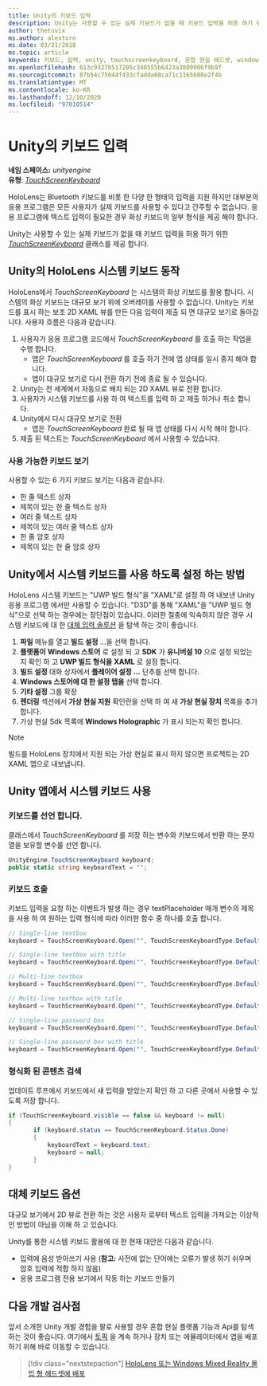 ```yaml
---
title: Unity의 키보드 입력
description: Unity는 사용할 수 있는 실제 키보드가 없을 때 키보드 입력을 허용 하기 위한 TouchScreenKeyboard 클래스를 제공 합니다.
author: thetuvix
ms.author: alexturn
ms.date: 03/21/2018
ms.topic: article
keywords: 키보드, 입력, unity, touchscreenkeyboard, 혼합 현실 헤드셋, windows mixed reality 헤드셋, 가상 현실 헤드셋
ms.openlocfilehash: 613c9327b517205c340555b6423a3809906f9b9f
ms.sourcegitcommit: 87b54c75044f433cfadda68ca71c1165608e2f4b
ms.translationtype: MT
ms.contentlocale: ko-KR
ms.lasthandoff: 12/10/2020
ms.locfileid: "97010514"
---
```

# <a name="keyboard-input-in-unity"></a>Unity의 키보드 입력

**네임 스페이스:** *unityengine*<br>
 **유형**: *[TouchScreenKeyboard](https://docs.unity3d.com/ScriptReference/TouchScreenKeyboard.html)*

HoloLens는 Bluetooth 키보드를 비롯 한 다양 한 형태의 입력을 지원 하지만 대부분의 응용 프로그램은 모든 사용자가 실제 키보드를 사용할 수 있다고 간주할 수 없습니다. 응용 프로그램에 텍스트 입력이 필요한 경우 화상 키보드의 일부 형식을 제공 해야 합니다.

Unity는 사용할 수 있는 실제 키보드가 없을 때 키보드 입력을 허용 하기 위한 *[TouchScreenKeyboard](https://docs.unity3d.com/ScriptReference/TouchScreenKeyboard.html)* 클래스를 제공 합니다.

## <a name="hololens-system-keyboard-behavior-in-unity"></a>Unity의 HoloLens 시스템 키보드 동작

HoloLens에서 *TouchScreenKeyboard* 는 시스템의 화상 키보드를 활용 합니다. 시스템의 화상 키보드는 대규모 보기 위에 오버레이를 사용할 수 없습니다. Unity는 키보드를 표시 하는 보조 2D XAML 뷰를 만든 다음 입력이 제출 되 면 대규모 보기로 돌아갑니다. 사용자 흐름은 다음과 같습니다.
1. 사용자가 응용 프로그램 코드에서 *TouchScreenKeyboard* 를 호출 하는 작업을 수행 합니다.
    * 앱은 *TouchScreenKeyboard* 를 호출 하기 전에 앱 상태를 일시 중지 해야 합니다.
    * 앱이 대규모 보기로 다시 전환 하기 전에 종료 될 수 있습니다.
2. Unity는 전 세계에서 자동으로 배치 되는 2D XAML 뷰로 전환 합니다.
3. 사용자가 시스템 키보드를 사용 하 여 텍스트를 입력 하 고 제출 하거나 취소 합니다.
4. Unity에서 다시 대규모 보기로 전환
    * 앱은 *TouchScreenKeyboard* 완료 될 때 앱 상태를 다시 시작 해야 합니다.
5. 제출 된 텍스트는 *TouchScreenKeyboard* 에서 사용할 수 있습니다.

### <a name="available-keyboard-views"></a>사용 가능한 키보드 보기

사용할 수 있는 6 가지 키보드 보기는 다음과 같습니다.
* 한 줄 텍스트 상자
* 제목이 있는 한 줄 텍스트 상자
* 여러 줄 텍스트 상자
* 제목이 있는 여러 줄 텍스트 상자
* 한 줄 암호 상자
* 제목이 있는 한 줄 암호 상자

## <a name="how-to-enable-the-system-keyboard-in-unity"></a>Unity에서 시스템 키보드를 사용 하도록 설정 하는 방법

HoloLens 시스템 키보드는 "UWP 빌드 형식"을 "XAML"로 설정 하 여 내보낸 Unity 응용 프로그램 에서만 사용할 수 있습니다. "D3D"를 통해 "XAML"을 "UWP 빌드 형식"으로 선택 하는 경우에는 장단점이 있습니다. 이러한 절충에 익숙하지 않은 경우 시스템 키보드에 대 한 [대체 입력 솔루션](#alternative-keyboard-options) 을 탐색 하는 것이 좋습니다.
1. **파일** 메뉴를 열고 **빌드 설정** ...을 선택 합니다.
2. **플랫폼이** **Windows 스토어** 로 설정 되 고 **SDK** 가 **유니버설 10** 으로 설정 되었는지 확인 하 고 **UWP 빌드 형식을** **XAML** 로 설정 합니다.
3. **빌드 설정** 대화 상자에서 **플레이어 설정 ...** 단추를 선택 합니다.
4. **Windows 스토어에 대 한 설정 탭을** 선택 합니다.
5. **기타 설정** 그룹 확장
6. **렌더링** 섹션에서 **가상 현실 지원** 확인란을 선택 하 여 새 **가상 현실 장치** 목록을 추가 합니다.
7. 가상 현실 Sdk 목록에 **Windows Holographic** 가 표시 되는지 확인 합니다.

>[!NOTE]
>빌드를 HoloLens 장치에서 지원 되는 가상 현실로 표시 하지 않으면 프로젝트는 2D XAML 앱으로 내보냅니다.

## <a name="using-the-system-keyboard-in-your-unity-app"></a>Unity 앱에서 시스템 키보드 사용

### <a name="declare-the-keyboard"></a>키보드를 선언 합니다.

클래스에서 *TouchScreenKeyboard* 를 저장 하는 변수와 키보드에서 반환 하는 문자열을 보유할 변수를 선언 합니다.

```cs
UnityEngine.TouchScreenKeyboard keyboard;
public static string keyboardText = "";
```

### <a name="invoke-the-keyboard"></a>키보드 호출

키보드 입력을 요청 하는 이벤트가 발생 하는 경우 textPlaceholder 매개 변수의 제목을 사용 하 여 원하는 입력 형식에 따라 이러한 함수 중 하나를 호출 합니다.

```cs
// Single-line textbox
keyboard = TouchScreenKeyboard.Open("", TouchScreenKeyboardType.Default, false, false, false, false);

// Single-line textbox with title
keyboard = TouchScreenKeyboard.Open("", TouchScreenKeyboardType.Default, false, false, false, false, "Single-line title");

// Multi-line textbox
keyboard = TouchScreenKeyboard.Open("", TouchScreenKeyboardType.Default, false, true, false, false);

// Multi-line textbox with title
keyboard = TouchScreenKeyboard.Open("", TouchScreenKeyboardType.Default, false, true, false, false, "Multi-line Title");

// Single-line password box
keyboard = TouchScreenKeyboard.Open("", TouchScreenKeyboardType.Default, false, false, true, false);

// Single-line password box with title
keyboard = TouchScreenKeyboard.Open("", TouchScreenKeyboardType.Default, false, false, true, false, "Secure Single-line Title");
```

### <a name="retrieve-typed-contents"></a>형식화 된 콘텐츠 검색

업데이트 루프에서 키보드에서 새 입력을 받았는지 확인 하 고 다른 곳에서 사용할 수 있도록 저장 합니다.

```cs
if (TouchScreenKeyboard.visible == false && keyboard != null)
{
       if (keyboard.status == TouchScreenKeyboard.Status.Done)
       {
           keyboardText = keyboard.text;
           keyboard = null;
       }
}
```

## <a name="alternative-keyboard-options"></a>대체 키보드 옵션

대규모 보기에서 2D 뷰로 전환 하는 것은 사용자 로부터 텍스트 입력을 가져오는 이상적인 방법이 아님을 이해 하 고 있습니다.

Unity를 통한 시스템 키보드 활용에 대 한 현재 대안은 다음과 같습니다.
* 입력에 음성 받아쓰기 사용 (<b>참고:</b> 사전에 없는 단어에는 오류가 발생 하기 쉬우며 암호 입력에 적합 하지 않음)
* 응용 프로그램 전용 보기에서 작동 하는 키보드 만들기

## <a name="next-development-checkpoint"></a>다음 개발 검사점

앞서 소개한 Unity 개발 경험을 팔로 사용할 경우 혼합 현실 플랫폼 기능과 Api를 탐색 하는 것이 좋습니다. 여기에서 [토픽](unity-development-overview.md#3-platform-capabilities-and-apis) 을 계속 하거나 장치 또는 에뮬레이터에서 앱을 배포 하기 위해 바로 이동할 수 있습니다.

> [!div class="nextstepaction"]
> [HoloLens 또는 Windows Mixed Reality 몰입 형 헤드셋에 배포](../platform-capabilities-and-apis/using-visual-studio.md)

